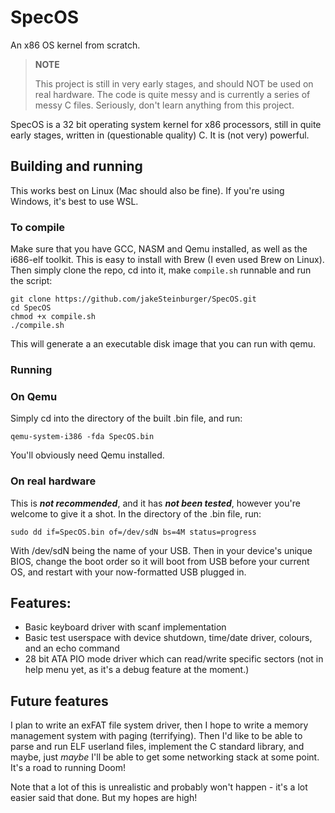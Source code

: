 # SpecOS
An x86 OS kernel from scratch.

> **NOTE**
> 
> This project is still in very early stages, and should NOT be used on real hardware. The code is quite messy and is currently a series of messy C files. Seriously, don't learn anything from this project.

SpecOS is a 32 bit operating system kernel for x86 processors, still in quite early stages, written in (questionable quality) C. It is (not very) powerful.

## Building and running
This works best on Linux (Mac should also be fine). If you're using Windows, it's best to use WSL.
### To compile
Make sure that you have GCC, NASM and Qemu installed, as well as the i686-elf toolkit. This is easy to install with Brew (I even used Brew on Linux). Then simply clone the repo, cd into it, make `compile.sh` runnable and run the script:
```
git clone https://github.com/jakeSteinburger/SpecOS.git
cd SpecOS
chmod +x compile.sh
./compile.sh
```
This will generate a an executable disk image that you can run with qemu.
### Running
### On Qemu
Simply cd into the directory of the built .bin file, and run:
```
qemu-system-i386 -fda SpecOS.bin
```
You'll obviously need Qemu installed.

### On real hardware
This is ***not recommended***, and it has ***not been tested***, however you're welcome to give it a shot. In the directory of the .bin file, run:

```
sudo dd if=SpecOS.bin of=/dev/sdN bs=4M status=progress
```

With /dev/sdN being the name of your USB. Then in your device's unique BIOS, change the boot order so it will boot from USB before your current OS, and restart with your now-formatted USB plugged in.

## Features:
* Basic keyboard driver with scanf implementation
* Basic test userspace with device shutdown, time/date driver, colours, and an echo command
* 28 bit ATA PIO mode driver which can read/write specific sectors (not in help menu yet, as it's a debug feature at the moment.)

## Future features
I plan to write an exFAT file system driver, then I hope to write a memory management system with paging (terrifying). Then I'd like to be able to parse and run ELF userland files, implement the C standard library, and maybe, just *maybe* I'll be able to get some networking stack at some point. It's a road to running Doom!

Note that a lot of this is unrealistic and probably won't happen - it's a lot easier said that done. But my hopes are high!

